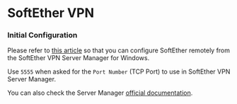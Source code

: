 # SoftEther VPN

### Initial Configuration

Please refer to [this article](https://vp-next.com/en/vpn-server-manager/) so that you can configure SoftEther remotely from the SoftEther VPN Server Manager for Windows.

Use `5555` when asked for the `Port Number` (TCP Port) to use in SoftEther VPN Server Manager.

You can also check the Server Manager [official documentation](https://www.softether.org/4-docs/1-manual/2._SoftEther_VPN_Essential_Architecture/2.4_VPN_Server_Manager).